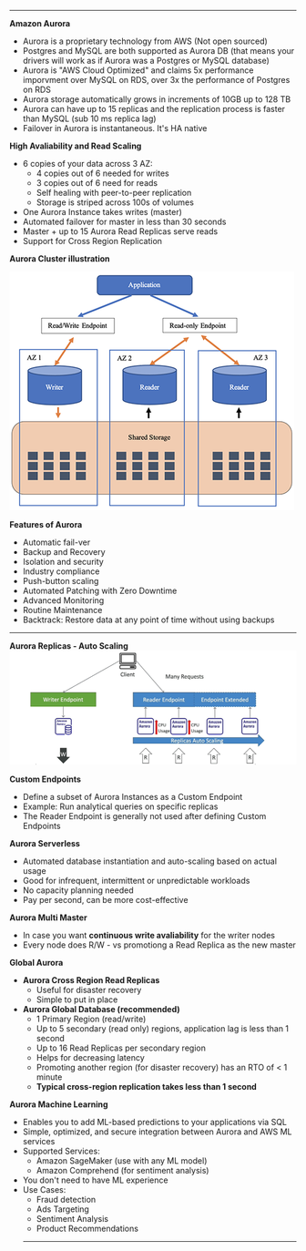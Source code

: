 ****
**Amazon Aurora**

* Aurora is a proprietary technology from AWS (Not open sourced)
* Postgres and MySQL are both supported as Aurora DB (that means your drivers will work as if Aurora was a Postgres or MySQL database)
* Aurora is "AWS Cloud Optimized" and claims 5x performance imporvment over MySQL on RDS, over 3x the performance of Postgres on RDS
* Aurora storage automatically grows in increments of 10GB up to 128 TB
* Aurora can have up to 15 replicas and the replication process is faster than MySQL (sub 10 ms replica lag)
* Failover in Aurora is instantaneous. It's HA native

**High Avaliability and Read Scaling**

* 6 copies of your data across 3 AZ:
  * 4 copies out of 6 needed for writes
  * 3 copies out of 6 need for reads
  * Self healing with peer-to-peer replication
  * Storage is striped across 100s of volumes
* One Aurora Instance takes writes (master)
* Automated failover for master in less than 30 seconds
* Master + up to 15 Aurora Read Replicas serve reads
* Support for Cross Region Replication

**Aurora Cluster illustration**

![Aurora Cluster](./images/aurora-cluster.png)

**Features of Aurora**

* Automatic fail-ver
* Backup and Recovery
* Isolation and security
* Industry compliance
* Push-button scaling
* Automated Patching with Zero Downtime
* Advanced Monitoring
* Routine Maintenance
* Backtrack: Restore data at any point of time without using backups
****

**Aurora Replicas - Auto Scaling**
![Aurora Replicas - Auto Scaling](images/aurora-replica-auto-scaling.png)

**Custom Endpoints**

* Define a subset of Aurora Instances as a Custom Endpoint
* Example: Run analytical queries on specific replicas
* The Reader Endpoint is generally not used after defining Custom Endpoints

**Aurora Serverless**

* Automated database instantiation and auto-scaling based on actual usage
* Good for infrequent, intermittent or unpredictable workloads
* No capacity planning needed
* Pay per second, can be more cost-effective

**Aurora Multi Master**

* In case you want **continuous write avaliability** for the writer nodes
* Every node does R/W - vs promotiong a Read Replica as the new master

**Global Aurora**

* **Aurora Cross Region Read Replicas**
  * Useful for disaster recovery
  * Simple to put in place
* **Aurora Global Database (recommended)**
  * 1 Primary Region (read/write)
  * Up to 5 secondary (read only) regions, application lag is less than 1 second
  * Up to 16 Read Replicas per secondary region
  * Helps for decreasing latency
  * Promoting another region (for disaster recovery) has an RTO of < 1 minute
  * **Typical cross-region replication takes less than 1 second**

**Aurora Machine Learning**

* Enables you to add ML-based predictions to your applications via SQL
* Simple, optimized, and secure integration between Aurora and AWS ML services
* Supported Services:
  * Amazon SageMaker (use with any ML model)
  * Amazon Comprehend (for sentiment analysis)
* You don't need to have ML experience
* Use Cases:
  * Fraud detection
  * Ads Targeting
  * Sentiment Analysis
  * Product Recommendations
  ****